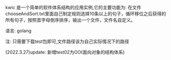 kwic 是一个简单的软件体系结构的应用实例,它的主要功能为:
在文件chooseAndSort.txt里面自己制定规则选择10条以上的句子，循环移位之后获得的所有句子，按照首字母倒序排序，输出一个文件，文件名自定义。

语言: golang

注: 只需要下载test包即可,文件路径该为自己实际情况下的路径


(2022.3.27)update:
新增test02为OO(面向对象的结构体系)
